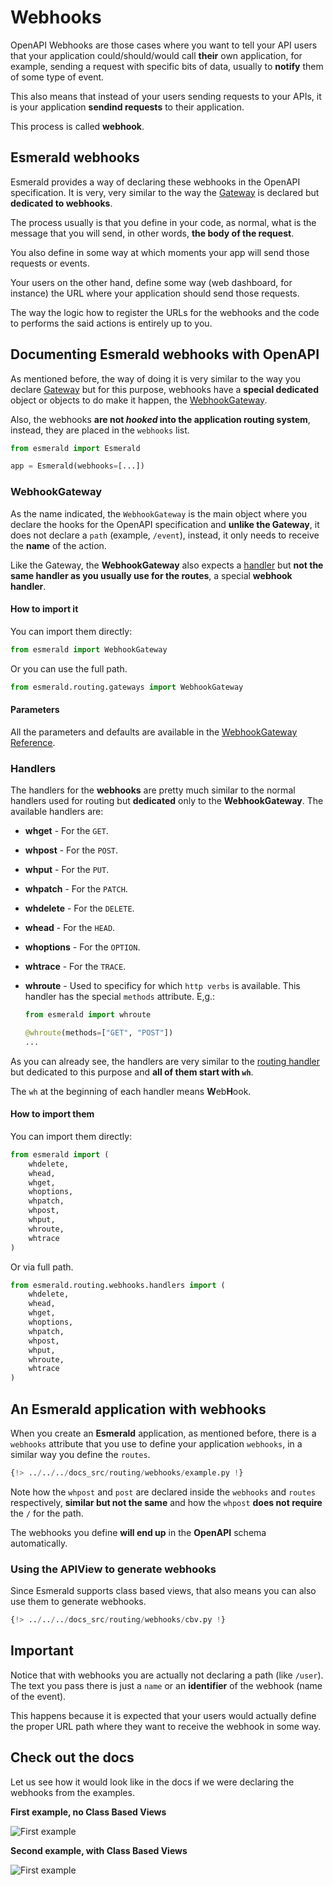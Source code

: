 # Webhooks

OpenAPI Webhooks are those cases where you want to tell your API users that your application
could/should/would call **their** own application, for example, sending a request with specific
bits of data, usually to **notify** them of some type of event.

This also means that instead of your users sending requests to your APIs, it is your application
**sendind requests** to their application.

This process is called **webhook**.

## Esmerald webhooks

Esmerald provides a way of declaring these webhooks in the OpenAPI specification. It is very, very
similar to the way the [Gateway](routes.md#gateway) is declared but **dedicated to webhooks**.

The process usually is that you define in your code, as normal, what is the message that you will
send, in other words, **the body of the request**.

You also define in some way at which moments your app will send those requests or events.

Your users on the other hand, define some way (web dashboard, for instance) the URL where your
application should send those requests.

The way the logic how to register the URLs for the webhooks and the code to performs the said
actions is entirely up to you.

## Documenting Esmerald webhooks with OpenAPI

As mentioned before, the way of doing it is very similar to the way you declare
[Gateway](routes.md#gateway) but for this purpose, webhooks have a **special dedicated** object or
objects to do make it happen, the [WebhookGateway](#webhookgateway).

Also, the webhooks **are not *hooked* into the application routing system**, instead, they are
placed in the `webhooks` list.

```python hl_lines="3"
from esmerald import Esmerald

app = Esmerald(webhooks=[...])
```

### WebhookGateway

As the name indicated, the `WebhookGateway` is the main object where you declare the hooks for
the OpenAPI specification and **unlike the Gateway**, it does not declare a `path` (example, `/event`),
instead, it only needs to receive the **name** of the action.

Like the Gateway, the **WebhookGateway** also expects a [handler](#handlers) but
**not the same handler as you usually use for the routes**, a special **webhook handler**.

#### How to import it

You can import them directly:

```python
from esmerald import WebhookGateway
```

Or you can use the full path.

```python
from esmerald.routing.gateways import WebhookGateway
```

#### Parameters

All the parameters and defaults are available in the [WebhookGateway Reference](../references/routing/websocketgateway.md).

### Handlers

The handlers for the **webhooks** are pretty much similar to the normal handlers used for routing
but **dedicated** only to the **WebhookGateway**. The available handlers are:

* **whget** - For the `GET`.
* **whpost** - For the `POST`.
* **whput** - For the `PUT`.
* **whpatch** - For the `PATCH`.
* **whdelete** - For the `DELETE`.
* **whead** - For the `HEAD`.
* **whoptions** - For the `OPTION`.
* **whtrace** - For the `TRACE`.
* **whroute** - Used to specificy for which `http verbs` is available. This handler has the special
`methods` attribute. E,g.:

    ```python
    from esmerald import whroute

    @whroute(methods=["GET", "POST"])
    ...
    ```

As you can already see, the handlers are very similar to the [routing handler](./handlers.md) but
dedicated to this purpose and **all of them start with `wh`**.

The `wh` at the beginning of each handler means **W**eb**H**ook.

#### How to import them

You can import them directly:

```python
from esmerald import (
    whdelete,
    whead,
    whget,
    whoptions,
    whpatch,
    whpost,
    whput,
    whroute,
    whtrace
)
```

Or via full path.

```python
from esmerald.routing.webhooks.handlers import (
    whdelete,
    whead,
    whget,
    whoptions,
    whpatch,
    whpost,
    whput,
    whroute,
    whtrace
)
```

## An Esmerald application with webhooks

When you create an **Esmerald** application, as mentioned before, there is a `webhooks` attribute
that you use to define your application `webhooks`, in a similar way you define the `routes`.

```python hl_lines="6 21 16 28"
{!> ../../../docs_src/routing/webhooks/example.py !}
```

Note how the `whpost` and `post` are declared inside the `webhooks` and `routes` respectively,
**similar but not the same** and how the `whpost` **does not require** the `/` for the path.

The webhooks you define **will end up** in the **OpenAPI** schema automatically.

### Using the APIView to generate webhooks

Since Esmerald supports class based views, that also means you can also use them to generate
webhooks.

```python
{!> ../../../docs_src/routing/webhooks/cbv.py !}
```

## Important

Notice that with webhooks you are actually not declaring a path (like `/user`). The text you pass
there is just a `name` or an **identifier** of the webhook (name of the event).

This happens because it is expected that your users would actually define the proper URL path where
they want to receive the webhook in some way.

## Check out the docs

Let us see how it would look like in the docs if we were declaring the webhooks from the examples.

**First example, no Class Based Views**

<img src="https://res.cloudinary.com/dymmond/image/upload/v1690305100/esmerald/webhooks/first-example_szu28y.png" title="First example" />

**Second example, with Class Based Views**

<img src="https://res.cloudinary.com/dymmond/image/upload/v1690305101/esmerald/webhooks/second-example_hdqsif.png" title="First example" />
